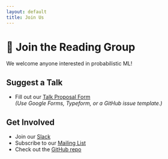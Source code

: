```yaml
---
layout: default
title: Join Us
---
```


# 🙌 Join the Reading Group

We welcome anyone interested in probabilistic ML!

## Suggest a Talk
- Fill out our [Talk Proposal Form](https://forms.gle/...)  
  *(Use Google Forms, Typeform, or a GitHub issue template.)*

## Get Involved
- Join our [Slack](https://...)  
- Subscribe to our [Mailing List](https://...)  
- Check out the [GitHub repo](https://github.com/...)  
